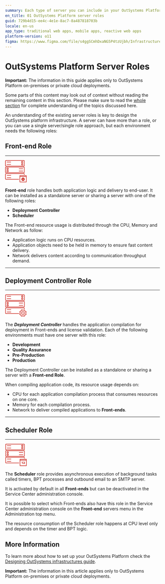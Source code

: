 ```yaml
---
summary: Each type of server you can include in your OutSystems Platform infrastructure has different features and serves a specific purpose.
en_title: 01 OutSystems Platform server roles
guid: 729b4d15-ee4c-4e1e-8ac7-8a487818703b
locale: en-us
app_type: traditional web apps, mobile apps, reactive web apps
platform-version: o11
figma: https://www.figma.com/file/s4ggSCmhDxaNG5P4tzUjbh/Infrastructure-Management?type=design&node-id=101%3A238&mode=design&t=NaxT2dSeMuD9zH0S-1
---
```


# OutSystems Platform Server Roles

<div class="info" markdown="1">

**Important:** The information in this guide applies only to OutSystems Platform on-premises or private cloud deployments.

</div>

<div class="warning" markdown="1">

Some parts of this content may look out of context without reading the remaining content in this section. Please make sure to read the [whole section](https://success.outsystems.com/Support/Enterprise_Customers/Maintenance_and_Operations/Designing_OutSystems_Infrastructures) for complete understanding of the topics discussed here.

</div>

An understanding of the existing server roles is key to design the OutSystems platform infrastructure. A server can have more than a role, or you can use a single server/single role approach, but each environment needs the following roles:

## Front-end Role

***

![Illustration of the Front-end server role in OutSystems infrastructure, showing its functions and resource distribution.](images/server-roles_0.png "Front-end Server Role")

**Front-end** role handles both application logic and delivery to end-user. It can be installed as a standalone server or sharing a server
with one of the following roles:

* **Deployment Controller**
* **Scheduler**

The Front-end resource usage is distributed through the CPU, Memory and Network as follow:

* Application logic runs on CPU resources.
* Application objects need to be held in memory to ensure fast content delivery.
* Network delivers content according to communication throughput demand.

***

## Deployment Controller Role

***

![Diagram of the Deployment Controller server role in OutSystems infrastructure, detailing its responsibilities and resource usage.](images/server-roles_1.png "Deployment Controller Server Role")

The ***Deployment Controller*** handles the application compilation for deployment in Front-ends and license validation.
Each of the following environments must have one server with this role:

* **Development**
* **Quality Assurance**
* **Pre-Production**
* **Production**

The Deployment Controller can be installed as a standalone or sharing a server with a **Front-end Role**.

When compiling application code, its resource usage depends on:

* CPU for each application compilation process that consumes resources on one core.
* Memory for each compilation process.
* Network to deliver compiled applications to **Front-ends**.

***

## Scheduler Role

***

![Graphic representation of the Scheduler server role in OutSystems infrastructure, highlighting its purpose and CPU resource consumption.](images/server-roles_2.png "Scheduler Server Role")

The **Scheduler** role provides asynchronous execution of background tasks called timers, BPT processes and outbound email to an
SMTP server.

It is activated by default in all **Front-ends** but can be deactivated in the Service Center administration console.

It is possible to select which Front-ends also have this role in the Service Center administration console on the **Front-end** servers
menu in the Administration top menu.

The resource consumption of the Scheduler role happens at CPU level only and depends on the timer and BPT logic.


## More Information

To learn more about how to set up your OutSystems Platform check the [Designing OutSystems infrastructures guide](https://success.outsystems.com/Support/Enterprise_Customers/Maintenance_and_Operations/Designing_OutSystems_Infrastructures).

<div class="info" markdown="1">


**Important:** The information in this article applies only to OutSystems Platform on-premises or private cloud deployments.
</div>
